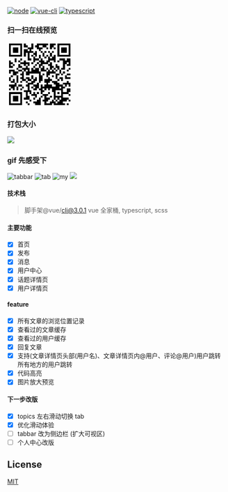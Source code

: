 [![node][node]][node-url]
[![vue-cli][vue-cli]][vue-cli-url]
[![typescript][typescript]][typescript-url]

### 扫一扫在线预览

<img src='./src/assets/qr.png' width='150px'>

### 打包大小

<img src='./src/assets/build.png' width='450px'>

### gif 先感受下

<img src='./src/assets/tabbar.gif' width='200px' alt="tabbar">

<img src='./src/assets/tab.gif' width='200px' alt="tab">

<img src='./src/assets/my.gif' width='200px' alt="my">

<img src='./src/assets/details.gif' width='200px'>

#### 技术栈

> 脚手架@vue/cli@3.0.1 vue 全家桶, typescript, scss

#### 主要功能

- [x] 首页
- [x] 发布
- [x] 消息
- [x] 用户中心
- [x] 话题详情页
- [x] 用户详情页

#### feature

- [x] 所有文章的浏览位置记录
- [x] 查看过的文章缓存
- [x] 查看过的用户缓存
- [x] 回复文章
- [x] 支持(文章详情页头部(用户名)、文章详情页内@用户、评论@用户)用户跳转 所有地方的用户跳转
- [x] 代码高亮
- [x] 图片放大预览

#### 下一步改版

- [x] topics 左右滑动切换 tab
- [x] 优化滑动体验
- [ ] tabbar 改为侧边栏 (扩大可视区)
- [ ] 个人中心改版

## License

[MIT](./LICENSE)

[node]: https://img.shields.io/badge/node-%3E=v8.9.0-brightgreen.svg
[node-url]: https://nodejs.org
[vue-cli]: https://img.shields.io/badge/%40vue%2Fcli-3.0.1-brightgreen.svg
[vue-cli-url]: https://cli.vuejs.org
[typescript]: https://img.shields.io/badge/typescript-2.9.1-brightgreen.svg
[typescript-url]: http://www.typescriptlang.org

